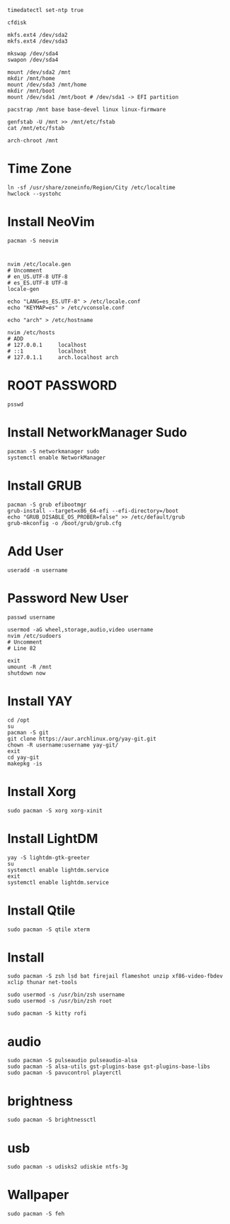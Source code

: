 ```
timedatectl set-ntp true
```
```
cfdisk
```
```
mkfs.ext4 /dev/sda2
mkfs.ext4 /dev/sda3
```
```
mkswap /dev/sda4
swapon /dev/sda4
```
```
mount /dev/sda2 /mnt
mkdir /mnt/home
mount /dev/sda3 /mnt/home
mkdir /mnt/boot
mount /dev/sda1 /mnt/boot # /dev/sda1 -> EFI partition
```
```
pacstrap /mnt base base-devel linux linux-firmware
```
```
genfstab -U /mnt >> /mnt/etc/fstab
cat /mnt/etc/fstab
```
```
arch-chroot /mnt
```
# Time Zone
```
ln -sf /usr/share/zoneinfo/Region/City /etc/localtime
hwclock --systohc
```
# Install NeoVim
```
pacman -S neovim
```
#
```
nvim /etc/locale.gen
# Uncomment
# en_US.UTF-8 UTF-8
# es_ES.UTF-8 UTF-8
locale-gen
```
```
echo "LANG=es_ES.UTF-8" > /etc/locale.conf
echo "KEYMAP=es" > /etc/vconsole.conf
```
```
echo "arch" > /etc/hostname
```
```
nvim /etc/hosts
# ADD
# 127.0.0.1     localhost
# ::1           localhost
# 127.0.1.1     arch.localhost arch
```
# ROOT PASSWORD
```
psswd
```
# Install NetworkManager Sudo
```
pacman -S networkmanager sudo
systemctl enable NetworkManager
```
# Install GRUB
```
pacman -S grub efibootmgr
grub-install --target=x86_64-efi --efi-directory=/boot
echo "GRUB_DISABLE_OS_PROBER=false" >> /etc/default/grub
grub-mkconfig -o /boot/grub/grub.cfg
```
# Add User
```
useradd -m username
```
# Password New User
```
passwd username
```
```
usermod -aG wheel,storage,audio,video username
nvim /etc/sudoers
# Uncomment
# Line 82
```
```
exit
umount -R /mnt
shutdown now
```

# Install YAY
```
cd /opt
su
pacman -S git
git clone https://aur.archlinux.org/yay-git.git
chown -R username:username yay-git/
exit
cd yay-git
makepkg -is
```
# Install Xorg
```
sudo pacman -S xorg xorg-xinit
```

# Install LightDM
```
yay -S lightdm-gtk-greeter
su
systemctl enable lightdm.service
exit
systemctl enable lightdm.service
```

# Install Qtile
```
sudo pacman -S qtile xterm
```
# Install
```
sudo pacman -S zsh lsd bat firejail flameshot unzip xf86-video-fbdev xclip thunar net-tools
```
```
sudo usermod -s /usr/bin/zsh username
sudo usermod -s /usr/bin/zsh root
```
```
sudo pacman -S kitty rofi
```
# audio
```
sudo pacman -S pulseaudio pulseaudio-alsa
sudo pacman -S alsa-utils gst-plugins-base gst-plugins-base-libs
sudo pacman -S pavucontrol playerctl
```

# brightness
```
sudo pacman -S brightnessctl
```

# usb
```
sudo pacman -s udisks2 udiskie ntfs-3g
```

# Wallpaper
```
sudo pacman -S feh
```
